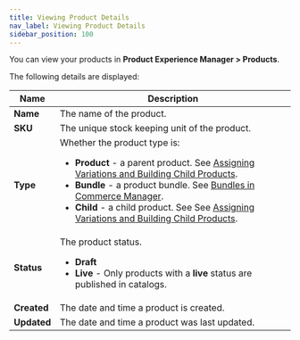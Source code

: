```yaml
---
title: Viewing Product Details
nav_label: Viewing Product Details
sidebar_position: 100
---
```


You can view your products in **Product Experience Manager > Products**. 

The following details are displayed:

| Name | Description                                                                                                                                                                                                                                                                                                                                                                                                                                                                                                                                              |
| --- |----------------------------------------------------------------------------------------------------------------------------------------------------------------------------------------------------------------------------------------------------------------------------------------------------------------------------------------------------------------------------------------------------------------------------------------------------------------------------------------------------------------------------------------------------------|
| **Name** | The name of the product.                                                                                                                                                                                                                                                                                                                                                                                                                                                                                                                                 |
| **SKU** | The unique stock keeping unit of the product.                                                                                                                                                                                                                                                                                                                                                                                                                                                                                                            |
| **Type** | Whether the product type is: <ul><li>**Product** - a parent product. See [Assigning Variations and Building Child Products](/docs/commerce-manager/product-experience-manager/Products/assign-variations-build-child-products).</li><li>**Bundle** - a product bundle. See [Bundles in Commerce Manager](/docs/commerce-manager/product-experience-manager/bundles/bundle-configuration).</li><li>**Child** - a child product. See See [Assigning Variations and Building Child Products](/docs/commerce-manager/product-experience-manager/Products/assign-variations-build-child-products).</li></ul> |
| **Status** | The product status. <ul><li>**Draft**</li><li>**Live** - Only products with a **live** status are published in catalogs.</li></ul>                                                                                                                                                                                                                                                                                                                                                                                                                       |
| **Created** | The date and time a product is created.                                                                                                                                                                                                                                                                                                                                                                                                                                                                                                                  |
| **Updated** | The date and time a product was last updated.                                                                                                                                                                                                                                                                                                                                                                                                                                                                                                            |

